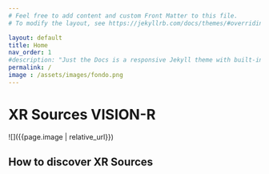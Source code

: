 ```yaml
---
# Feel free to add content and custom Front Matter to this file.
# To modify the layout, see https://jekyllrb.com/docs/themes/#overriding-theme-defaults

layout: default
title: Home
nav_order: 1
#description: "Just the Docs is a responsive Jekyll theme with built-in search that is easily customizable and hosted on GitHub Pages."
permalink: /
image : /assets/images/fondo.png
---
```


# XR Sources VISION-R
![]({{page.image | relative_url}})
## How to discover XR Sources 

